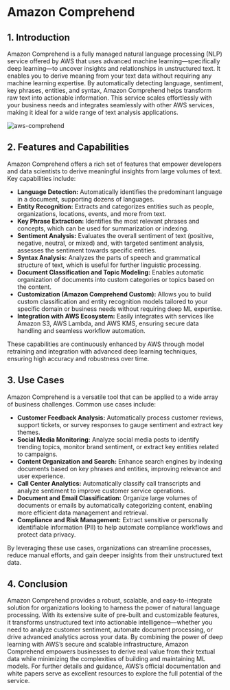 # Amazon Comprehend

## 1. Introduction

Amazon Comprehend is a fully managed natural language processing (NLP) service offered by AWS that uses advanced machine learning—specifically deep learning—to uncover insights and relationships in unstructured text. It enables you to derive meaning from your text data without requiring any machine learning expertise. By automatically detecting language, sentiment, key phrases, entities, and syntax, Amazon Comprehend helps transform raw text into actionable information. This service scales effortlessly with your business needs and integrates seamlessly with other AWS services, making it ideal for a wide range of text analysis applications.  

![aws-comprehend](./_assets/aws-comprehend.png)

## 2. Features and Capabilities

Amazon Comprehend offers a rich set of features that empower developers and data scientists to derive meaningful insights from large volumes of text. Key capabilities include:

- **Language Detection:** Automatically identifies the predominant language in a document, supporting dozens of languages.
- **Entity Recognition:** Extracts and categorizes entities such as people, organizations, locations, events, and more from text.
- **Key Phrase Extraction:** Identifies the most relevant phrases and concepts, which can be used for summarization or indexing.
- **Sentiment Analysis:** Evaluates the overall sentiment of text (positive, negative, neutral, or mixed) and, with targeted sentiment analysis, assesses the sentiment towards specific entities.
- **Syntax Analysis:** Analyzes the parts of speech and grammatical structure of text, which is useful for further linguistic processing.
- **Document Classification and Topic Modeling:** Enables automatic organization of documents into custom categories or topics based on the content.
- **Customization (Amazon Comprehend Custom):** Allows you to build custom classification and entity recognition models tailored to your specific domain or business needs without requiring deep ML expertise.
- **Integration with AWS Ecosystem:** Easily integrates with services like Amazon S3, AWS Lambda, and AWS KMS, ensuring secure data handling and seamless workflow automation.

These capabilities are continuously enhanced by AWS through model retraining and integration with advanced deep learning techniques, ensuring high accuracy and robustness over time.  
## 3. Use Cases

Amazon Comprehend is a versatile tool that can be applied to a wide array of business challenges. Common use cases include:

- **Customer Feedback Analysis:** Automatically process customer reviews, support tickets, or survey responses to gauge sentiment and extract key themes.
- **Social Media Monitoring:** Analyze social media posts to identify trending topics, monitor brand sentiment, or extract key entities related to campaigns.
- **Content Organization and Search:** Enhance search engines by indexing documents based on key phrases and entities, improving relevance and user experience.
- **Call Center Analytics:** Automatically classify call transcripts and analyze sentiment to improve customer service operations.
- **Document and Email Classification:** Organize large volumes of documents or emails by automatically categorizing content, enabling more efficient data management and retrieval.
- **Compliance and Risk Management:** Extract sensitive or personally identifiable information (PII) to help automate compliance workflows and protect data privacy.

By leveraging these use cases, organizations can streamline processes, reduce manual efforts, and gain deeper insights from their unstructured text data.  
## 4. Conclusion

Amazon Comprehend provides a robust, scalable, and easy-to-integrate solution for organizations looking to harness the power of natural language processing. With its extensive suite of pre-built and customizable features, it transforms unstructured text into actionable intelligence—whether you need to analyze customer sentiment, automate document processing, or drive advanced analytics across your data. By combining the power of deep learning with AWS’s secure and scalable infrastructure, Amazon Comprehend empowers businesses to derive real value from their textual data while minimizing the complexities of building and maintaining ML models. For further details and guidance, AWS’s official documentation and white papers serve as excellent resources to explore the full potential of the service.  
